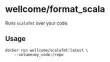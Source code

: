 # wellcome/format_scala

Runs `scalafmt` over your code.

## Usage

```
docker run wellcome/scalafmt:latest \
    --volume=my_code:/repo
```
